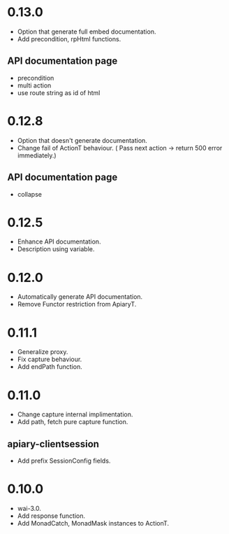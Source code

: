 # 0.13.0
* Option that generate full embed documentation.
* Add precondition, rpHtml functions.

## API documentation page
* precondition
* multi action
* use route string as id of html

# 0.12.8
* Option that doesn't generate documentation.
* Change fail of ActionT behaviour.
  ( Pass next action -> return 500 error immediately.)

## API documentation page
* collapse

# 0.12.5
* Enhance API documentation.
* Description using variable.

# 0.12.0
* Automatically generate API documentation.
* Remove Functor restriction from ApiaryT.

# 0.11.1
* Generalize proxy.
* Fix capture behaviour.
* Add endPath function.

# 0.11.0
* Change capture internal implimentation.
* Add path, fetch pure capture function.

## apiary-clientsession
* Add prefix SessionConfig fields.

# 0.10.0
* wai-3.0.
* Add response function.
* Add MonadCatch, MonadMask instances to ActionT.
